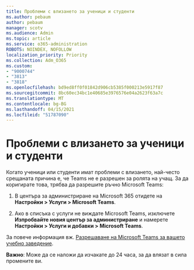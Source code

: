 ```yaml
---
title: Проблеми с влизането за ученици и студенти
ms.author: pebaum
author: pebaum
manager: scotv
ms.audience: Admin
ms.topic: article
ms.service: o365-administration
ROBOTS: NOINDEX, NOFOLLOW
localization_priority: Priority
ms.collection: Adm_O365
ms.custom:
- "9000744"
- "3813"
- "3818"
ms.openlocfilehash: bd9ed8ff0f01842d906cb5385f000213e5917f87
ms.sourcegitcommit: 8bc60ec34bc1e40685e3976576e04a2623f63a7c
ms.translationtype: MT
ms.contentlocale: bg-BG
ms.lasthandoff: 04/15/2021
ms.locfileid: "51787090"
---
```

# <a name="sign-in-issues-for-students"></a>Проблеми с влизането за ученици и студенти

Когато ученици или студенти имат проблеми с влизането, най-често срещаната причина е, че Teams не е разрешен за ролята на учащ. За да коригирате това, трябва да разрешите ръчно Microsoft Teams:

1. В центъра за администриране на Microsoft 365 отидете на **Настройки > Услуги > Microsoft Teams**. 

2. Ако в списъка с услуги не виждате Microsoft Teams, изключете **Изпробвайте новия център за администриране** и намерете **Настройки > Услуги и добавки > Microsoft Teams**. 

За повече информация вж. [Разрешаване на Microsoft Teams за вашето учебно заведение](https://docs.microsoft.com/microsoft-365/education/intune-edu-trial/enable-microsoft-teams#enable-microsoft-teams-for-your-school-1). 

**Важно**: Може да се наложи да изчакате до 24 часа, за да влязат в сила промените ви.

 
